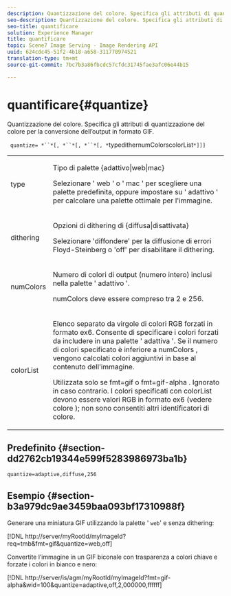 ```yaml
---
description: Quantizzazione del colore. Specifica gli attributi di quantizzazione del colore per la conversione dell’output in formato GIF.
seo-description: Quantizzazione del colore. Specifica gli attributi di quantizzazione del colore per la conversione dell’output in formato GIF.
seo-title: quantificare
solution: Experience Manager
title: quantificare
topic: Scene7 Image Serving - Image Rendering API
uuid: 624cdc45-51f2-4b18-a658-311770974521
translation-type: tm+mt
source-git-commit: 7bc7b3a86fbcdc57cfdc31745fae3afc06e44b15

---
```



# quantificare{#quantize}

Quantizzazione del colore. Specifica gli attributi di quantizzazione del colore per la conversione dell’output in formato GIF.

` quantize= *``*[, *``*[, *``*[, *`typedithernumColorscolorList`*]]]`

<table id="simpletable_6BF155FCB8224E7EBFC8D8375AD26A71"> 
 <tr class="strow"> 
  <td class="stentry"> <p> <span class="codeph"> <span class="varname"> type </span></span> </p> </td> 
  <td class="stentry"> <p> <span class="codeph"> Tipo di palette {adattivo|web|mac} </span> </p> <p>Selezionare ' <span class="codeph"> web </span>' o ' <span class="codeph"> mac </span>' per scegliere una palette predefinita, oppure impostare su ' <span class="codeph"> adattivo </span>' per calcolare una palette ottimale per l'immagine. </p> </td> 
 </tr> 
 <tr class="strow"> 
  <td class="stentry"> <p> <span class="codeph"> <span class="varname"> dithering </span></span> </p> </td> 
  <td class="stentry"> <p> <span class="codeph"> Opzioni di </span> dithering di {diffusa|disattivata} </p> <p>Selezionare 'diffondere' per la diffusione di errori Floyd-Steinberg o 'off' per disabilitare il dithering. </p> </td> 
 </tr> 
 <tr class="strow"> 
  <td class="stentry"> <p> <span class="codeph"> <span class="varname"> numColors </span></span> </p> </td> 
  <td class="stentry"> <p>Numero di colori di output (numero intero) inclusi nella palette ' <span class="codeph"> adattivo </span>'. </p> <p> <span class="codeph"> <span class="varname"> numColors </span> </span> deve essere compreso tra 2 e 256. </p> </td> 
 </tr> 
 <tr class="strow"> 
  <td class="stentry"> <p> <span class="codeph"> <span class="varname"> colorList </span></span> </p> </td> 
  <td class="stentry"> <p>Elenco separato da virgole di colori RGB forzati in formato ex6. Consente di specificare i colori forzati da includere in una palette ' <span class="codeph"> adattiva </span>'. Se il numero di colori specificato è inferiore a <span class="codeph"> numColors </span>, vengono calcolati colori aggiuntivi in base al contenuto dell'immagine. </p> <p>Utilizzata solo se <span class="codeph"> fmt=gif </span> o <span class="codeph"> fmt=gif-alpha </span>. Ignorato in caso contrario. I colori specificati con <span class="codeph"><span class="varname"> colorList </span> </span> devono essere valori RGB in formato ex6 (vedere <span class="codeph"> colore </span>); non sono consentiti altri identificatori di colore. </p> </td> 
 </tr> 
</table>

## Predefinito {#section-dd2762cb19344e599f5283986973ba1b}

`quantize=adaptive,diffuse,256`

## Esempio {#section-b3a979dc9ae3459baa093bf17310988f}

Generare una miniatura GIF utilizzando la palette &#39; `web`&#39; e senza dithering:

[!DNL http://server/myRootId/myImageId?req=tmb&fmt=gif&quantize=web,off]

Convertite l’immagine in un GIF biconale con trasparenza a colori chiave e forzate i colori in bianco e nero:

[!DNL http://server/is/agm/myRootId/myImageId?fmt=gif-alpha&wid=100&quantize=adaptive,off,2,000000,ffffff]
